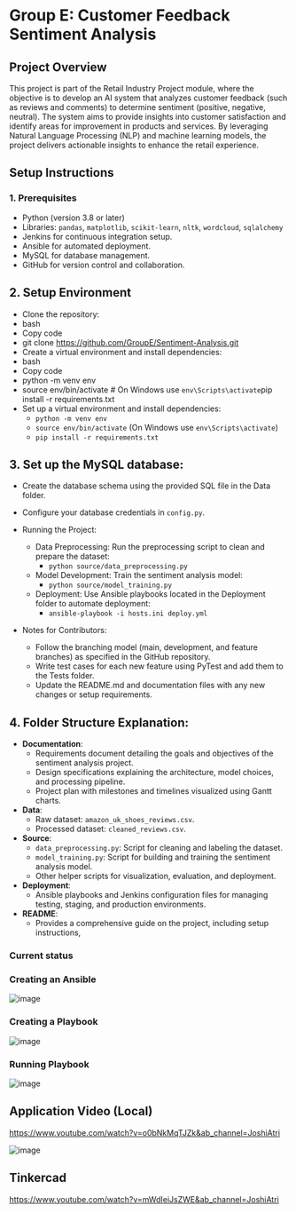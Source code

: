 # Group E: Customer Feedback Sentiment Analysis

## Project Overview

This project is part of the Retail Industry Project module, where the objective is to develop an AI system that analyzes customer feedback (such as reviews and comments) to determine sentiment (positive, negative, neutral). The system aims to provide insights into customer satisfaction and identify areas for improvement in products and services. By leveraging Natural Language Processing (NLP) and machine learning models, the project delivers actionable insights to enhance the retail experience.

## Setup Instructions

### 1. Prerequisites
- Python (version 3.8 or later)
- Libraries: `pandas`, `matplotlib`, `scikit-learn`, `nltk`, `wordcloud`, `sqlalchemy`
- Jenkins for continuous integration setup.
- Ansible for automated deployment.
- MySQL for database management.
- GitHub for version control and collaboration.


## 2. Setup Environment
- Clone the repository:
- bash
- Copy code
- git clone https://github.com/GroupE/Sentiment-Analysis.git
- Create a virtual environment and install dependencies:
- bash
- Copy code
- python -m venv env
- source env/bin/activate  # On Windows use `env\Scripts\activate`pip install -r requirements.txt
- Set up a virtual environment and install dependencies:
  - `python -m venv env`
  - `source env/bin/activate` (On Windows use `env\Scripts\activate`)
  - `pip install -r requirements.txt`

## 3. Set up the MySQL database:
  - Create the database schema using the provided SQL file in the Data folder.
  - Configure your database credentials in `config.py`.

- Running the Project:
  - Data Preprocessing: Run the preprocessing script to clean and prepare the dataset:
    - `python source/data_preprocessing.py`
  - Model Development: Train the sentiment analysis model:
    - `python source/model_training.py`
  - Deployment: Use Ansible playbooks located in the Deployment folder to automate deployment:
    - `ansible-playbook -i hosts.ini deploy.yml`

- Notes for Contributors:
  - Follow the branching model (main, development, and feature branches) as specified in the GitHub repository.
  - Write test cases for each new feature using PyTest and add them to the Tests folder.
  - Update the README.md and documentation files with any new changes or setup requirements.

 ## 4. Folder Structure Explanation:
  - **Documentation**:
    - Requirements document detailing the goals and objectives of the sentiment analysis project.
    - Design specifications explaining the architecture, model choices, and processing pipeline.
    - Project plan with milestones and timelines visualized using Gantt charts.
  - **Data**:
    - Raw dataset: `amazon_uk_shoes_reviews.csv`.
    - Processed dataset: `cleaned_reviews.csv`.
  - **Source**:
    - `data_preprocessing.py`: Script for cleaning and labeling the dataset.
    - `model_training.py`: Script for building and training the sentiment analysis model.
    - Other helper scripts for visualization, evaluation, and deployment.
  - **Deployment**:
    - Ansible playbooks and Jenkins configuration files for managing testing, staging, and production environments.
  - **README**:
    - Provides a comprehensive guide on the project, including setup instructions,

### Current status
### Creating an Ansible
![image](https://github.com/user-attachments/assets/7a3e1adb-2431-4fda-9d3a-819a68b4b6ff)

### Creating a Playbook
![image](https://github.com/user-attachments/assets/36498436-9817-4b0e-a683-4a42f1452c70)

### Running Playbook

![image](https://github.com/user-attachments/assets/7c14154d-9715-4bf3-9d35-51e14ed80edd)


## Application Video (Local) 
https://www.youtube.com/watch?v=o0bNkMqTJZk&ab_channel=JoshiAtri 

![image](https://github.com/user-attachments/assets/568d6fa8-1cf9-4429-bda9-6ef467e31d45) 


## Tinkercad 

https://www.youtube.com/watch?v=mWdIeiJsZWE&ab_channel=JoshiAtri 
